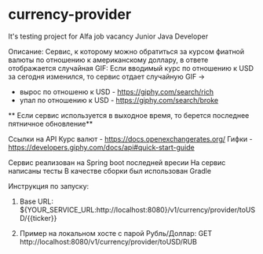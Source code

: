 # currency-provider
It's testing project for Alfa job vacancy Junior Java Developer

Описание:
Сервис, к которому можно обратиться за курсом фиатной валюты по отношению к американскому доллару, в ответе отображается случайная GIF:
Если вводимый курс по отношению к USD за сегодня изменился, то сервис отдает случайную GIF ->
* вырос по отношеню к USD - https://giphy.com/search/rich
* упал по отношению к USD - https://giphy.com/search/broke

** Если сервис используется в выходное время, то берется последнее пятничное обновление**

Ссылки на API
Курс валют - https://docs.openexchangerates.org/
Гифки - https://developers.giphy.com/docs/api#quick-start-guide

Сервис реализован на Spring boot последней вресии
На сервис написаны тесты
В качестве сборки был использован Gradle

Инструкция по запуску: 

1. Base URL: ${YOUR_SERVICE_URL:http://localhost:8080}/v1/currency/provider/toUSD/{{ticker}}

2. Пример на локальном хосте с парой Рубль/Доллар: GET http://localhost:8080/v1/currency/provider/toUSD/RUB
